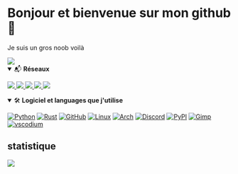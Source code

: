 <h1> Bonjour et bienvenue sur mon github 👋 </h1>

 Je suis un gros noob voilà


 <img src="https://cdn.discordapp.com/attachments/791016859004567594/800645282806104084/miniGif_20210118093813.gif"> 
</details>
<details open>
<summary>📬 <b> Réseaux </b></summary>
<p>

<a href="mailto:pinokaille@protonmail.com" target="_blank">
  <img src="https://img.shields.io/badge/protonmail-5b5b8d?style=for-the-badge&logo=protonmail&logoColor=white" />
</a>
<a href="https://github.com/Pinokaille" target="_blank">
  <img src="https://img.shields.io/badge/GITHUB-181717?style=for-the-badge&logo=github" />
</a>
<a href="https://discord.gg/gcZcmU4TcD" target="_blank">
  <img src="https://img.shields.io/badge/DISCORD-7289DA?style=for-the-badge&logo=discord&logoColor=white" />
</a>
<a href="https://twitter.com/pinokaille" target="_blank" href="https://twitter.com/TrustedMercury">
  <img src="https://img.shields.io/badge/TWITTER-1DA1F2?style=for-the-badge&logo=twitter&logoColor=white" />
</a>
<a href="https://pinokaille.com" target="_blank">
  <img src="https://img.shields.io/badge/mon%20site-yellow?style=for-the-badge&logo=html5&logoColor=white" />
</a>

</p>
</details>

<details open>
<summary>🛠 <b>Logiciel et languages que j'utilise</b></summary>
<p>

[![Python](https://img.shields.io/badge/Python-3776AB?style=for-the-badge&logo=python&logoColor=white)]()
[![Rust](https://img.shields.io/badge/-rust-f74b00?style=for-the-badge&logo=rust&logoColor=black)]()
[![GitHub](https://img.shields.io/badge/GitHub-181717?style=for-the-badge&logo=GitHub&logoColor=white)]()
[![Linux](https://img.shields.io/badge/Linux-black?style=for-the-badge&logo=linux&logoColor=white)]()
[![Arch](https://img.shields.io/badge/arch-blue?style=for-the-badge&logo=Archlinux&logoColor=white)]()
[![Discord](https://img.shields.io/badge/Discord-7289DA?style=for-the-badge&logo=Discord&logoColor=white)]() 
[![PyPI](https://img.shields.io/badge/PyPI-3775A9?style=for-the-badge&logo=PyPI&logoColor=white)]()
[![Gimp](https://img.shields.io/badge/Gimp-31A8FF?style=for-the-badge&logo=Gimp&logoColor=white)]()
[![vscodium](https://img.shields.io/badge/vscodium-31A8FF?style=for-the-badge&logo=visual-studio-code&logoColor=white)]()

</p>
</details>


</p>
</details>



<h2>statistique</h2>
<img src="https://github-readme-stats.vercel.app/api/top-langs/?username=Pinokaille&layout=compact&theme=dark"> </p>
